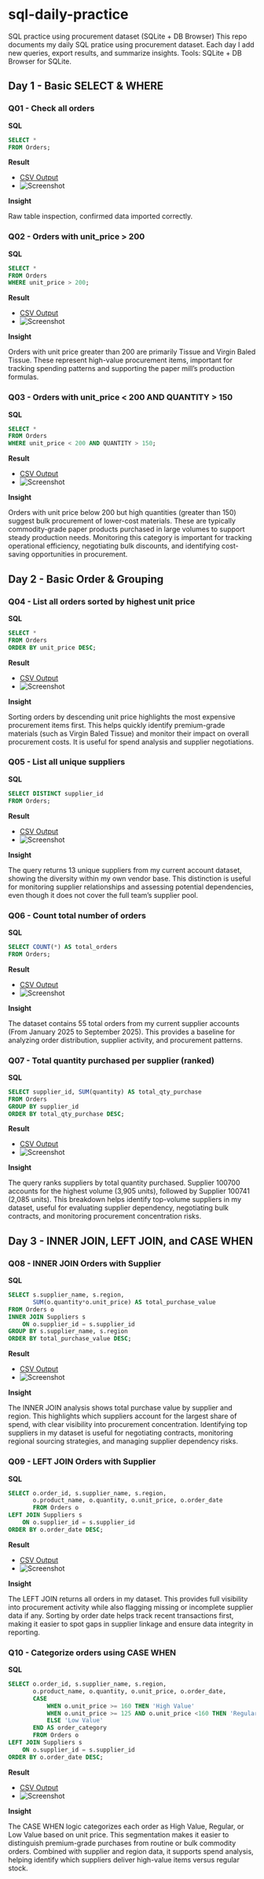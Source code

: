 # sql-daily-practice
SQL practice using procurement dataset (SQLite + DB Browser)
This repo documents my daily SQL pratice using procurement dataset.
Each day I add new queries, export results, and summarize insights.
Tools: SQLite + DB Browser for SQLite.

## Day 1 - Basic SELECT & WHERE

### Q01 - Check all orders
**SQL**
```sql
SELECT *
FROM Orders;
```
**Result**
- [CSV Output](outputs/result01.csv)
- ![Screenshot](screenshots/SQL01.png)

**Insight**

Raw table inspection, confirmed data imported correctly.


### Q02 - Orders with unit_price > 200
**SQL**
```sql
SELECT *
FROM Orders
WHERE unit_price > 200;
```
**Result**
- [CSV Output](outputs/result02.csv)
- ![Screenshot](screenshots/SQL02.png)

**Insight**

Orders with unit price greater than 200 are primarily Tissue and Virgin Baled Tissue. These represent high-value procurement items, important for tracking spending patterns and supporting the paper mill’s production formulas.


### Q03 - Orders with unit_price < 200 AND QUANTITY > 150
**SQL**
```sql
SELECT *
FROM Orders
WHERE unit_price < 200 AND QUANTITY > 150;
```
**Result**
- [CSV Output](outputs/result03.csv)
- ![Screenshot](screenshots/SQL03.png)

**Insight**

Orders with unit price below 200 but high quantities (greater than 150) suggest bulk procurement of lower-cost materials. These are typically commodity-grade paper products purchased in large volumes to support steady production needs. Monitoring this category is important for tracking operational efficiency, negotiating bulk discounts, and identifying cost-saving opportunities in procurement.


## Day 2 - Basic Order & Grouping
### Q04 - List all orders sorted by highest unit price
**SQL**
```sql
SELECT *  
FROM Orders  
ORDER BY unit_price DESC;
```
**Result**
- [CSV Output](outputs/result04.csv)
- ![Screenshot](screenshots/SQL04.png)

**Insight**

Sorting orders by descending unit price highlights the most expensive procurement items first. This helps quickly identify premium-grade materials (such as Virgin Baled Tissue) and monitor their impact on overall procurement costs. It is useful for spend analysis and supplier negotiations.


### Q05 - List all unique suppliers  
**SQL**
```sql
SELECT DISTINCT supplier_id  
FROM Orders;
```
**Result**
- [CSV Output](outputs/result05.csv)
- ![Screenshot](screenshots/SQL05.png)

**Insight**

The query returns 13 unique suppliers from my current account dataset, showing the diversity within my own vendor base. This distinction is useful for monitoring supplier relationships and assessing potential dependencies, even though it does not cover the full team’s supplier pool.


### Q06 - Count total number of orders  
**SQL**
```sql
SELECT COUNT(*) AS total_orders  
FROM Orders;  
```
**Result**
- [CSV Output](outputs/result06.csv)
- ![Screenshot](screenshots/SQL06.png)

**Insight**

The dataset contains 55 total orders from my current supplier accounts (From January 2025 to September 2025). This provides a baseline for analyzing order distribution, supplier activity, and procurement patterns.


### Q07 - Total quantity purchased per supplier (ranked)  
**SQL**
```sql
SELECT supplier_id, SUM(quantity) AS total_qty_purchase  
FROM Orders  
GROUP BY supplier_id  
ORDER BY total_qty_purchase DESC;
```
**Result**
- [CSV Output](outputs/result07.csv)
- ![Screenshot](screenshots/SQL07.png)

**Insight**

The query ranks suppliers by total quantity purchased. Supplier 100700 accounts for the highest volume (3,905 units), followed by Supplier 100741 (2,085 units). This breakdown helps identify top-volume suppliers in my dataset, useful for evaluating supplier dependency, negotiating bulk contracts, and monitoring procurement concentration risks.


## Day 3 - INNER JOIN, LEFT JOIN, and CASE WHEN 
### Q08 - INNER JOIN Orders with Supplier
**SQL**
```sql
SELECT s.supplier_name, s.region,
       SUM(o.quantity*o.unit_price) AS total_purchase_value
FROM Orders o
INNER JOIN Suppliers s
    ON o.supplier_id = s.supplier_id
GROUP BY s.supplier_name, s.region
ORDER BY total_purchase_value DESC;	
```
**Result**
- [CSV Output](outputs/result08.csv)
- ![Screenshot](screenshots/SQL08.png)

**Insight**

The INNER JOIN analysis shows total purchase value by supplier and region. This highlights which suppliers account for the largest share of spend, with clear visibility into procurement concentration. Identifying top suppliers in my dataset is useful for negotiating contracts, monitoring regional sourcing strategies, and managing supplier dependency risks.


### Q09 - LEFT JOIN Orders with Supplier
**SQL**
```sql
SELECT o.order_id, s.supplier_name, s.region, 
       o.product_name, o.quantity, o.unit_price, o.order_date
       FROM Orders o
LEFT JOIN Suppliers s
    ON o.supplier_id = s.supplier_id
ORDER BY o.order_date DESC;	
```
**Result**
- [CSV Output](outputs/result09.csv)
- ![Screenshot](screenshots/SQL09.png)

**Insight**

The LEFT JOIN returns all orders in my dataset. This provides full visibility into procurement activity while also flagging missing or incomplete supplier data if any. Sorting by order date helps track recent transactions first, making it easier to spot gaps in supplier linkage and ensure data integrity in reporting.


### Q10 - Categorize orders using CASE WHEN
**SQL**
```sql
SELECT o.order_id, s.supplier_name, s.region, 
       o.product_name, o.quantity, o.unit_price, o.order_date,
	   CASE
	       WHEN o.unit_price >= 160 THEN 'High Value'
	       WHEN o.unit_price >= 125 AND o.unit_price <160 THEN 'Regular'
	       ELSE 'Low Value'
	   END AS order_category
       FROM Orders o
LEFT JOIN Suppliers s
    ON o.supplier_id = s.supplier_id
ORDER BY o.order_date DESC;
```
**Result**
- [CSV Output](outputs/result10.csv)
- ![Screenshot](screenshots/SQL10.png)

**Insight**

The CASE WHEN logic categorizes each order as High Value, Regular, or Low Value based on unit price. This segmentation makes it easier to distinguish premium-grade purchases from routine or bulk commodity orders. Combined with supplier and region data, it supports spend analysis, helping identify which suppliers deliver high-value items versus regular stock.
